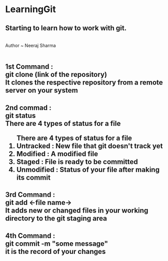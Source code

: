 # LearningGit
<h2>Starting to learn how to work with git.</h2>
<br>
Author ~ Neeraj Sharma
<br><br>
<h2>
    <b>1st Command :<b><br>
    git clone (link of the repository)<br>
    It clones the respective repository from a remote server on your system<br>
</h2>
<h2>
    <b>2nd commad : <b><br>
    git status<br>
    There are 4 types of status for a file<br>
    <ol>
    There are 4 types of status for a file<br>
    <li><b>Untracked</b> : New file that git doesn't track yet</li>
    <li><b>Modified</b> : A modified file</li>
    <li><b>Staged</b> : File is ready to be committed</li>
    <li><b>Unmodified</b> : Status of your file after making its commit</li>
    </ol>
</h2>
<h2>
    <b>3rd Command :<b><br>
    git add <-file name-> <br>
    It adds new or changed files in your working directory to the git staging area<br>
</h2>
<h2>
    <b>4th Command :<b><br>
    git commit -m "some message" <br>
    it is the record of your changes<br>
</h2>


